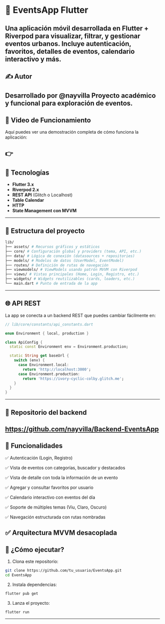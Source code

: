 # 📱 EventsApp Flutter

Una aplicación móvil desarrollada en **Flutter + Riverpod** para visualizar, filtrar, y gestionar eventos urbanos. Incluye autenticación, favoritos, detalles de eventos, calendario interactivo y más.
---

## ✍️ Autor

Desarrollado por @nayvilla
Proyecto académico y funcional para exploración de eventos.
---

## 🎥 Video de Funcionamiento

Aquí puedes ver una demostración completa de cómo funciona la aplicación:

👉 
---

## 🔧 Tecnologías

- **Flutter 3.x**
- **Riverpod 2.x**
- **REST API** (Glitch o Localhost)
- **Table Calendar**
- **HTTP**
- **State Management con MVVM**
---

## 📂 Estructura del proyecto
```bash
lib/
├── assets/ # Recursos gráficos y estáticos
├── core/ # Configuración global y providers (tema, API, etc.)
├── data/ # Lógica de conexión (datasources + repositories)
├── models/ # Modelos de datos (UserModel, EventModel)
├── routes/ # Definición de rutas de navegación
├── viewmodels/ # ViewModels usando patrón MVVM con Riverpod
├── views/ # Vistas principales (Home, Login, Registro, etc.)
├── widgets/ # Widgets reutilizables (cards, loaders, etc.)
└── main.dart # Punto de entrada de la app
```
---

## 🌐 API REST

La app se conecta a un backend REST que puedes cambiar fácilmente en:

```dart
// lib/core/constants/api_constants.dart

enum Environment { local, production }

class ApiConfig {
  static const Environment env = Environment.production;

  static String get baseUrl {
    switch (env) {
      case Environment.local:
        return 'http://localhost:3000';
      case Environment.production:
        return 'https://ivory-cyclic-colby.glitch.me';
    }
  }
}
```
---

## 🔗 Repositorio del backend
https://github.com/nayvilla/Backend-EventsApp
---

## 🧪 Funcionalidades

✅ Autenticación (Login, Registro)

✅ Vista de eventos con categorías, buscador y destacados

✅ Vista de detalle con toda la información de un evento

✅ Agregar y consultar favoritos por usuario

✅ Calendario interactivo con eventos del día

✅ Soporte de múltiples temas (Viu, Claro, Oscuro)

✅ Navegación estructurada con rutas nombradas

✅ Arquitectura MVVM desacoplada
---

## 🚀 ¿Cómo ejecutar?

1. Clona este repositorio:

```bash
git clone https://github.com/tu_usuario/EventsApp.git
cd EventsApp
```

2. Instala dependencias:

```bash
flutter pub get
```

3. Lanza el proyecto:

```bash
flutter run
```
---
